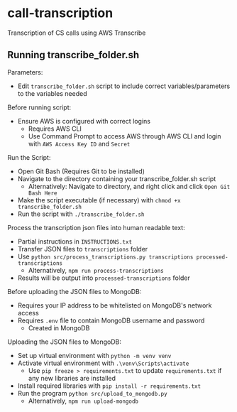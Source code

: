 # call-transcription

Transcription of CS calls using AWS Transcribe

## Running transcribe_folder.sh

Parameters:

-   Edit `transcribe_folder.sh` script to include correct variables/parameters to the variables needed

Before running script:

-   Ensure AWS is configured with correct logins
    -   Requires AWS CLI
    -   Use Command Prompt to access AWS through AWS CLI and login with `AWS Access Key ID` and `Secret`

Run the Script:

-   Open Git Bash (Requires Git to be installed)
-   Navigate to the directory containing your transcribe_folder.sh script
    -   Alternatively: Navigate to directory, and right click and click `Open Git Bash Here`
-   Make the script executable (if necessary) with `chmod +x transcribe_folder.sh`
-   Run the script with `./transcribe_folder.sh`

Process the transcription json files into human readable text:

-   Partial instructions in `INSTRUCTIONS.txt`
-   Transfer JSON files to `transcriptions` folder
-   Use `python src/process_transcriptions.py transcriptions processed-transcriptions`
    -   Alternatively, `npm run process-transcriptions`
-   Results will be output into `processed-transcriptions` folder

Before uploading the JSON files to MongoDB:

-   Requires your IP address to be whitelisted on MongoDB's network access
-   Requires `.env` file to contain MongoDB username and password
    -   Created in MongoDB

Uploading the JSON files to MongoDB:

-   Set up virtual environment with `python -m venv venv`
-   Activate virtual environment with `.\venv\Scripts\activate`
    -   Use `pip freeze > requirements.txt` to update `requirements.txt` if any new libraries are installed
-   Install required libraries with `pip install -r requirements.txt`
-   Run the program `python src/upload_to_mongodb.py`
    -   Alternatively, `npm run upload-mongodb`
